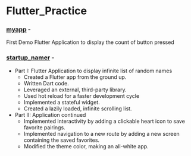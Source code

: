 #  Flutter_Practice

### [myapp](https://github.com/gargpriyam21/Flutter_Practice/tree/master/my_app) -
First Demo Flutter Application to display the count of button pressed
### [startup_namer](https://github.com/gargpriyam21/Flutter_Practice/tree/master/startup_namer) - 
* Part I: Flutter Application to display infinite list of random names
    * Created a Flutter app from the ground up.
    * Written Dart code.
    * Leveraged an external, third-party library.
    * Used hot reload for a faster development cycle 
    * Implemented a stateful widget. 
    * Created a lazily loaded, infinite scrolling list.
* Part II: Application continued 
    * Implemented interactivity by adding a clickable heart icon to save favorite pairings.
    * Implemented navigation to a new route by adding a new screen containing the saved favorites.
    * Modified the theme color, making an all-white app.
